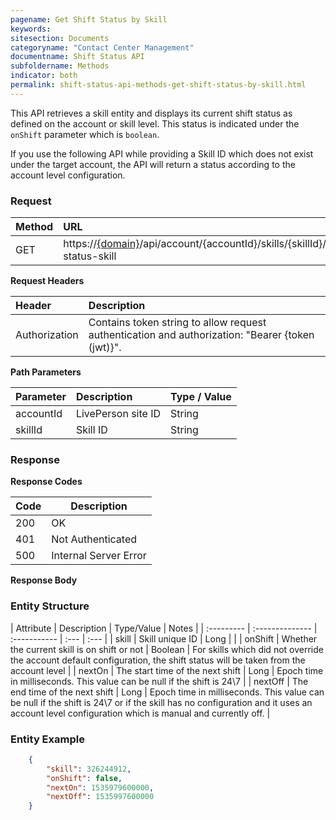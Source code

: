 ```yaml
---
pagename: Get Shift Status by Skill
keywords:
sitesection: Documents
categoryname: "Contact Center Management"
documentname: Shift Status API
subfoldername: Methods
indicator: both
permalink: shift-status-api-methods-get-shift-status-by-skill.html
---
```


This API retrieves a skill entity and displays its current shift status as defined on the account or skill level. This status is indicated under the `onShift` parameter which is `boolean`.

<div class="attn-note">If you use the following API while providing a Skill ID which does not exist under the target account, the API will return a status according to the account level configuration.</div>

### Request

 |Method           |        URL |
 |:-------          |       :------     |
| GET | https://[{domain}](/agent-domain-domain-api.html)/api/account/{accountId}/skills/{skillId}/shift-status-skill |

**Request Headers**

 |Header      |             Description |
| :-------       |          :------     |
 |Authorization | Contains token string to allow request authentication and authorization: "Bearer {token (jwt)}". |

**Path Parameters**

| Parameter   |  Description   |   Type / Value  |              
 |:---------- |  :------------- |  :-------------  |            
| accountId |    LivePerson site ID    |   String  |
| skillId |    Skill ID    |   String  |

### Response

**Response Codes**

| Code | Description           |
|------|-----------------------|
| 200  | OK                    |
| 401  | Not Authenticated     |
| 500  | Internal Server Error |

**Response Body**

### Entity Structure

| Attribute | Description | Type/Value | Notes |
| :--------- | :-------------- | :----------- | :--- | :--- |
| skill | Skill unique ID | Long | |
| onShift | Whether the current skill is on shift or not | Boolean | For skills which did not override the account default configuration, the shift status will be taken from the account level |
| nextOn | The start time of the next shift | Long | Epoch time in milliseconds. This value can be null if the shift is 24\7 |
| nextOff | The end time of the next shift | Long | Epoch time in milliseconds. This value can be null if the shift is 24\7 or if the skill has no configuration and it uses an account level configuration which is manual and currently off. |

### Entity Example

```json
    {
        "skill": 326244912,
        "onShift": false,
        "nextOn": 1535979600000,
        "nextOff": 1535997600000
    }    
```
